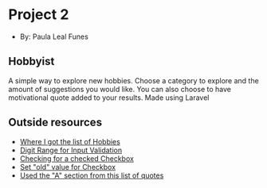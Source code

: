 # Project 2
+ By: Paula Leal Funes

## Hobbyist
A simple way to explore new hobbies. Choose a category to explore and the amount of suggestions you would like. You can also choose to have motivational quote added to your results. Made using Laravel

## Outside resources
* [Where I got the list of Hobbies](https://www.burlapandblue.com/list-of-hobbies/)
* [Digit Range for Input Validation](https://stackoverflow.com/questions/22302472/laravel-set-between-digits-in-validation)
* [Checking for a checked Checkbox](https://stackoverflow.com/questions/40411283/laravel-how-to-test-if-a-checkbox-is-checked-in-a-controller)
* [Set "old" value for Checkbox](https://laracasts.com/discuss/channels/laravel/how-to-set-old-value-for-checkbox-input-using-blade)
* [Used the "A" section from this list of quotes](https://github.com/dwyl/quotes/blob/main/quotes.json)
